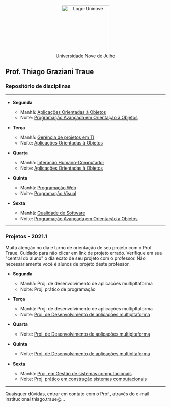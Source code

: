 <p align="center">
  <img src="http://traue.com.br/imgs/uninove_logo.jpeg" alt="Logo-Uninove" width="150px"/>
  <br>
  Universidade Nove de Julho
</p>

## Prof. Thiago Graziani Traue
###  Repositório de disciplinas
---
* **Segunda**
  * Manhã: [Aplicações Orientadas à Objetos](https://github.com/traue/Uninove-2021-1/tree/main/segunda-manha "Repositório de segunda de manhã")
  * Noite: [Programação Avançada em Orientação à Objetos](https://github.com/traue/Uninove-2021-1/tree/main/segunda-noite "Repositório de segunda noite")


* **Terça**
  * Manhã: [Gerência de projetos em TI](https://github.com/traue/Uninove-2021-1/tree/main/terca-manha)
  * Noite: [Aplicações Orientadas à Objetos](https://github.com/traue/Uninove-2021-1/tree/main/terca-noite)


* **Quarta**
  * Manhã: [Interação Humano-Computador](https://github.com/traue/Uninove-2021-1/tree/main/quarta-manha)
  * Noite: [Aplicações Orientadas à Objetos](https://github.com/traue/Uninove-2021-1/tree/main/quarta-noite)



* **Quinta**
  * Manhã: [Programação Web](https://github.com/traue/Uninove-2021-1/tree/main/quinta-manha)
  * Noite: [Programação Visual](https://github.com/traue/Uninove-2021-1/tree/main/quinta-noite)


* **Sexta**
	* Manhã: [Qualidade de Software](https://github.com/traue/Uninove-2021-1/tree/main/sexta-manha)
  * Noite: [Programação Avançada em Orientação à Objetos](https://github.com/traue/Uninove-2021-1/tree/main/sexta-noite)


----
### Projetos - 2021.1

Muita atenção no dia e turno de orientação de seu projeto com o Prof. Traue.
Cuidado para não clicar em link de projeto errado. Verifique em sua "central do aluno" o dia exato de seu projeto com o professor.
Não necessariamente você é alunos de projeto deste professor.

- **Segunda**
	- Manhã: Proj. de desenvolvimento de aplicações multipltaforma
	- Noite: Proj. prático de programação


- **Terça**
	- Manhã: Proj. de desenvolvimento de aplicações multipltaforma
	- Noite: [Proj. de Desenvolvimento de aplicações multipltaforma](https://drive.google.com/drive/folders/1cRHnnWVHEkQajPhWla3drKxkC1FN719o?usp=sharing)


- **Quarta**
	- Noite: [Proj. de Desenvolvimento de aplicações multipltaforma](https://drive.google.com/drive/folders/18CmgaURFqmhmdp31AayGtPmOt9f-TQ-V?usp=sharing)


- **Quinta**
	- Noite: [Proj. de Desenvolvimento de aplicações multipltaforma](https://drive.google.com/drive/folders/18CmgaURFqmhmdp31AayGtPmOt9f-TQ-V?usp=sharing)


- **Sexta**
	- Manhã: [Proj. em Gestão de sistemas computacionais](https://drive.google.com/drive/folders/1vmShHx35VjQk9vdgyerzV0TRiDB79c1S?usp=sharing)
	- Noite: [Proj. prático em construção sistemas computacionais]()


-----

Quaisquer dúvidas, entrar em contato com o Prof., através do e-mail institucional thiago.traue@...
